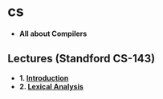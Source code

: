 # cs

* **All about Compilers**

## Lectures (Standford CS-143)
* **1. [Introduction](docs/lectures/1Introduction.html)**
* **2. [Lexical Analysis](docs/lectures/2Lexical.html)**
